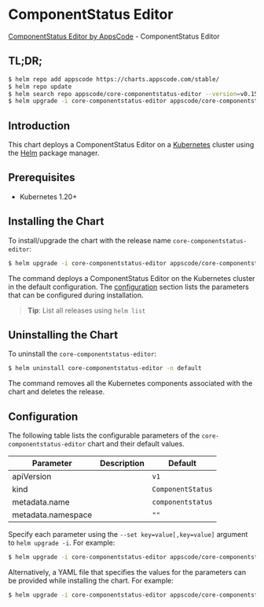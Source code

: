 # ComponentStatus Editor

[ComponentStatus Editor by AppsCode](https://appscode.com) - ComponentStatus Editor

## TL;DR;

```bash
$ helm repo add appscode https://charts.appscode.com/stable/
$ helm repo update
$ helm search repo appscode/core-componentstatus-editor --version=v0.15.0
$ helm upgrade -i core-componentstatus-editor appscode/core-componentstatus-editor -n default --create-namespace --version=v0.15.0
```

## Introduction

This chart deploys a ComponentStatus Editor on a [Kubernetes](http://kubernetes.io) cluster using the [Helm](https://helm.sh) package manager.

## Prerequisites

- Kubernetes 1.20+

## Installing the Chart

To install/upgrade the chart with the release name `core-componentstatus-editor`:

```bash
$ helm upgrade -i core-componentstatus-editor appscode/core-componentstatus-editor -n default --create-namespace --version=v0.15.0
```

The command deploys a ComponentStatus Editor on the Kubernetes cluster in the default configuration. The [configuration](#configuration) section lists the parameters that can be configured during installation.

> **Tip**: List all releases using `helm list`

## Uninstalling the Chart

To uninstall the `core-componentstatus-editor`:

```bash
$ helm uninstall core-componentstatus-editor -n default
```

The command removes all the Kubernetes components associated with the chart and deletes the release.

## Configuration

The following table lists the configurable parameters of the `core-componentstatus-editor` chart and their default values.

|     Parameter      | Description |           Default            |
|--------------------|-------------|------------------------------|
| apiVersion         |             | <code>v1</code>              |
| kind               |             | <code>ComponentStatus</code> |
| metadata.name      |             | <code>componentstatus</code> |
| metadata.namespace |             | <code>""</code>              |


Specify each parameter using the `--set key=value[,key=value]` argument to `helm upgrade -i`. For example:

```bash
$ helm upgrade -i core-componentstatus-editor appscode/core-componentstatus-editor -n default --create-namespace --version=v0.15.0 --set apiVersion=v1
```

Alternatively, a YAML file that specifies the values for the parameters can be provided while
installing the chart. For example:

```bash
$ helm upgrade -i core-componentstatus-editor appscode/core-componentstatus-editor -n default --create-namespace --version=v0.15.0 --values values.yaml
```
